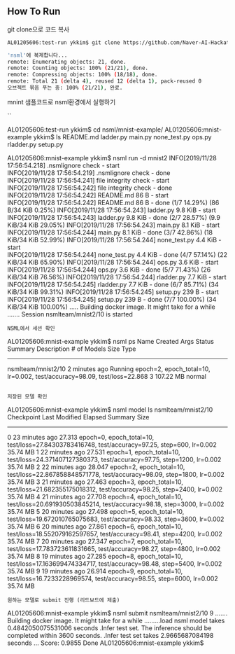 ## How To Run

git clone으로 코드 복사

```bash
AL01205606:test-run ykkim$ git clone https://github.com/Naver-AI-Hackathon/nsml.git

'nsml'에 복제합니다...
remote: Enumerating objects: 21, done.
remote: Counting objects: 100% (21/21), done.
remote: Compressing objects: 100% (18/18), done.
remote: Total 21 (delta 4), reused 12 (delta 1), pack-reused 0
오브젝트 묶음 푸는 중: 100% (21/21), 완료.

```
mnint 샘플코드로 nsml환경에서 실행하기

``

AL01205606:test-run ykkim$ cd nsml/mnist-example/
AL01205606:mnist-example ykkim$ ls
README.md	ladder.py	main.py		none_test.py	ops.py		rladder.py	setup.py

AL01205606:mnist-example ykkim$ nsml run -d mnist2
INFO[2019/11/28 17:56:54.218] .nsmlignore check - start                    
INFO[2019/11/28 17:56:54.219] .nsmlignore check - done                     
INFO[2019/11/28 17:56:54.241] file integrity check - start                 
INFO[2019/11/28 17:56:54.242] file integrity check - done                  
INFO[2019/11/28 17:56:54.242] README.md 86 B - start                       
INFO[2019/11/28 17:56:54.242] README.md 86 B - done (1/7 14.29%) (86 B/34 KiB 0.25%) 
INFO[2019/11/28 17:56:54.243] ladder.py 9.8 KiB - start                    
INFO[2019/11/28 17:56:54.243] ladder.py 9.8 KiB - done (2/7 28.57%) (9.9 KiB/34 KiB 29.05%) 
INFO[2019/11/28 17:56:54.243] main.py 8.1 KiB - start                      
INFO[2019/11/28 17:56:54.244] main.py 8.1 KiB - done (3/7 42.86%) (18 KiB/34 KiB 52.99%) 
INFO[2019/11/28 17:56:54.244] none_test.py 4.4 KiB - start                 
INFO[2019/11/28 17:56:54.244] none_test.py 4.4 KiB - done (4/7 57.14%) (22 KiB/34 KiB 65.90%) 
INFO[2019/11/28 17:56:54.244] ops.py 3.6 KiB - start                       
INFO[2019/11/28 17:56:54.244] ops.py 3.6 KiB - done (5/7 71.43%) (26 KiB/34 KiB 76.56%) 
INFO[2019/11/28 17:56:54.244] rladder.py 7.7 KiB - start                   
INFO[2019/11/28 17:56:54.245] rladder.py 7.7 KiB - done (6/7 85.71%) (34 KiB/34 KiB 99.31%) 
INFO[2019/11/28 17:56:54.245] setup.py 239 B - start                       
INFO[2019/11/28 17:56:54.245] setup.py 239 B - done (7/7 100.00%) (34 KiB/34 KiB 100.00%) 
.....
Building docker image. It might take for a while
.......
Session nsmlteam/mnist2/10 is started
```
NSML에서 세션 확인
```
AL01205606:mnist-example ykkim$ nsml ps
Name                        Created         Args    Status    Summary                                                                   Description    # of Models    Size       Type
--------------------------  --------------  ------  --------  ------------------------------------------------------------------------  -------------  -------------  ---------  ------
nsmlteam/mnist2/10          2 minutes ago           Running   epoch=2, epoch_total=10, lr=0.002, test/accuracy=98.09, test/loss=22.868                 3              107.22 MB  normal
```

저장된 모델 확인
```
AL01205606:mnist-example ykkim$ nsml model ls nsmlteam/mnist2/10 
Checkpoint    Last Modified    Elapsed    Summary                                                                                          Size
------------  ---------------  ---------  -----------------------------------------------------------------------------------------------  --------
0             23 minutes ago   27.313     epoch=0, epoch_total=10, test/loss=27.84303783416748, test/accuracy=97.25, step=600, lr=0.002    35.74 MB
1             22 minutes ago   27.531     epoch=1, epoch_total=10, test/loss=24.371407127380373, test/accuracy=97.75, step=1200, lr=0.002  35.74 MB
2             22 minutes ago   28.047     epoch=2, epoch_total=10, test/loss=22.867858848571778, test/accuracy=98.09, step=1800, lr=0.002  35.74 MB
3             21 minutes ago   27.463     epoch=3, epoch_total=10, test/loss=21.682355175018312, test/accuracy=98.25, step=2400, lr=0.002  35.74 MB
4             21 minutes ago   27.708     epoch=4, epoch_total=10, test/loss=20.691930503845214, test/accuracy=98.18, step=3000, lr=0.002  35.74 MB
5             20 minutes ago   27.498     epoch=5, epoch_total=10, test/loss=19.672010765075683, test/accuracy=98.33, step=3600, lr=0.002  35.74 MB
6             20 minutes ago   27.861     epoch=6, epoch_total=10, test/loss=18.552079162597657, test/accuracy=98.41, step=4200, lr=0.002  35.74 MB
7             20 minutes ago   27.347     epoch=7, epoch_total=10, test/loss=17.783723611831665, test/accuracy=98.27, step=4800, lr=0.002  35.74 MB
8             19 minutes ago   27.285     epoch=8, epoch_total=10, test/loss=17.163699474334717, test/accuracy=98.48, step=5400, lr=0.002  35.74 MB
9             19 minutes ago   26.914     epoch=9, epoch_total=10, test/loss=16.7233228969574, test/accuracy=98.55, step=6000, lr=0.002    35.74 MB
```
원하는 모델로 submit 진행 (리드보드에 제출)
```
AL01205606:mnist-example ykkim$ nsml submit nsmlteam/mnist2/10 9
.......
Building docker image. It might take for a while
.........load nsml model takes 0.4842050075531006 seconds
.Infer test set. The inference should be completed within 3600 seconds.
.Infer test set takes 2.9665687084198 seconds
...
Score: 0.9855
Done
AL01205606:mnist-example ykkim$ 
```
